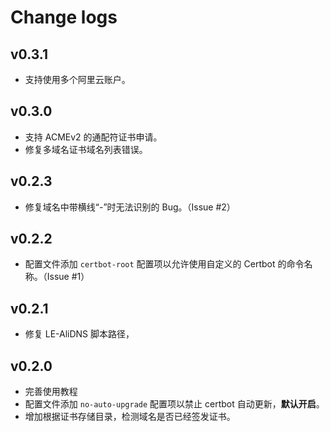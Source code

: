 # Change logs

## v0.3.1

- 支持使用多个阿里云账户。

## v0.3.0

- 支持 ACMEv2 的通配符证书申请。
- 修复多域名证书域名列表错误。

## v0.2.3

- 修复域名中带横线“-”时无法识别的 Bug。（Issue #2）

## v0.2.2

- 配置文件添加 `certbot-root` 配置项以允许使用自定义的 Certbot 的命令名称。（Issue #1）

## v0.2.1

- 修复 LE-AliDNS 脚本路径，

## v0.2.0

- 完善使用教程
- 配置文件添加 `no-auto-upgrade`  配置项以禁止 certbot 自动更新，**默认开启**。
- 增加根据证书存储目录，检测域名是否已经签发证书。
